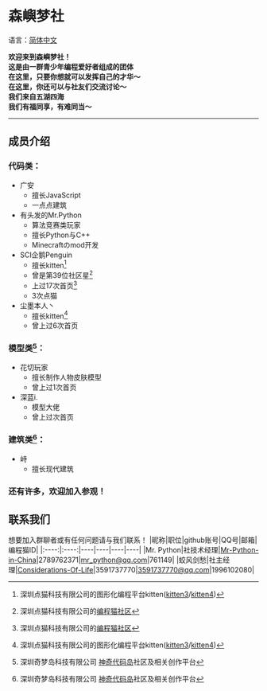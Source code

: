 # 森嶼梦社
语言：[简体中文](https://github.com/Senyudream-Team/.github/blob/main/README.md)  

**欢迎来到森嶼梦社！**  
**这是由一群青少年编程爱好者组成的团体**  
**在这里，只要你想就可以发挥自己的才华～**  
**在这里，你还可以与社友们交流讨论～**  
**我们来自五湖四海**  
**我们有福同享，有难同当～**  
***

## 成员介绍  

### 代码类：
- 广安
  - 擅长JavaScript
  - 一点点建筑
- 有头发的Mr.Python
  - 算法竞赛类玩家
  - 擅长Python与C++
  - Minecraftのmod开发
- SCI企鹅Penguin
  - 擅长kitten[^kitten]
  - 曾是第39位社区星[^shequ]
  - 上过17次首页[^shequ]
  - 3次点猫
- 尘墨本人丶
  - 擅长kitten[^kitten]
  - 曾上过6次首页
  
### 模型类[^box3]：
- 花切玩家
  - 擅长制作人物皮肤模型
  - 曾上过1次首页
- 深蓝i.
  - 模型大佬
  - 曾上过次首页
 
### 建筑类[^box3]：
- 峙
  - 擅长现代建筑
  
### 还有许多，欢迎加入参观！
[^kitten]: 深圳点猫科技有限公司的图形化编程平台kitten([kitten3](kitten.codemao.cn)/[kitten4](kitten4.codemao.cn))  
[^shequ]: 深圳点猫科技有限公司的[编程猫社区](shequ.codemao.cn)  
[^box3]: 深圳奇梦岛科技有限公司 [神奇代码岛](box3.codemao.cn)社区及相关创作平台

## 联系我们
想要加入群聊者或有任何问题请与我们联系！
|昵称|职位|github账号|QQ号|邮箱|编程猫ID|
|:----:|:----:|----|----|----|----|
|Mr. Python|社技术经理|[Mr-Python-in-China](https://github.com/Mr-Python-in-China)|2789762371|mr_python@qq.com|761149|
|蛟风剑愁|社主经理|[Considerations-Of-Life](https://github.com/Considerations-Of-Life)|3591737770|3591737770@qq.com|1996102080|
